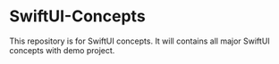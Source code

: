 # SwiftUI-Concepts
This repository is for SwiftUI concepts. It will contains all major SwiftUI concepts with demo project.
